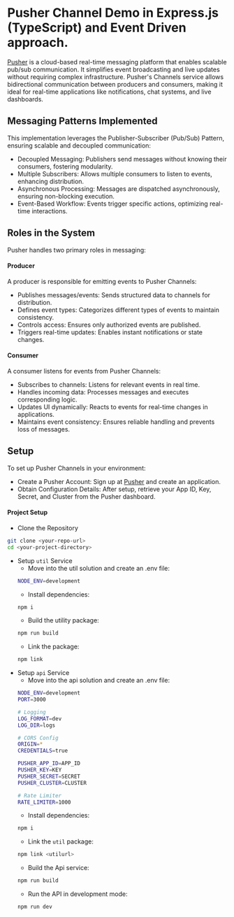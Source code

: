 # Pusher Channel Demo in Express.js (TypeScript) and Event Driven approach.

[Pusher](https://pusher.com/) is a cloud-based real-time messaging platform that enables scalable pub/sub communication. It simplifies event broadcasting and live updates without requiring complex infrastructure. Pusher's Channels service allows bidirectional communication between producers and consumers, making it ideal for real-time applications like notifications, chat systems, and live dashboards.

## Messaging Patterns Implemented
This implementation leverages the Publisher-Subscriber (Pub/Sub) Pattern, ensuring scalable and decoupled communication:
- Decoupled Messaging: Publishers send messages without knowing their consumers, fostering modularity.
- Multiple Subscribers: Allows multiple consumers to listen to events, enhancing distribution.
- Asynchronous Processing: Messages are dispatched asynchronously, ensuring non-blocking execution.
- Event-Based Workflow: Events trigger specific actions, optimizing real-time interactions.

## Roles in the System
Pusher handles two primary roles in messaging:

#### Producer
A producer is responsible for emitting events to Pusher Channels:
- Publishes messages/events: Sends structured data to channels for distribution.
- Defines event types: Categorizes different types of events to maintain consistency.
- Controls access: Ensures only authorized events are published.
- Triggers real-time updates: Enables instant notifications or state changes.

#### Consumer
A consumer listens for events from Pusher Channels:
- Subscribes to channels: Listens for relevant events in real time.
- Handles incoming data: Processes messages and executes corresponding logic.
- Updates UI dynamically: Reacts to events for real-time changes in applications.
- Maintains event consistency: Ensures reliable handling and prevents loss of messages.

## Setup
To set up Pusher Channels in your environment:
- Create a Pusher Account: Sign up at [Pusher](https://pusher.com/) and create an application.
- Obtain Configuration Details: After setup, retrieve your App ID, Key, Secret, and Cluster from the Pusher dashboard.

#### Project Setup
- Clone the Repository
```bash
git clone <your-repo-url>
cd <your-project-directory>
``` 
- Setup `util` Service
    - Move into the util solution and create an .env file:
    ```bash
    NODE_ENV=development
    ```
    - Install dependencies:
    ```bash
    npm i
    ```
    - Build the utility package:
    ```bash
    npm run build
    ```
    - Link the package:
    ```bash
    npm link
    ```
- Setup `api` Service
    - Move into the api solution and create an .env file:
    ```bash
    NODE_ENV=development
    PORT=3000

    # Logging
    LOG_FORMAT=dev
    LOG_DIR=logs

    # CORS Config
    ORIGIN=*
    CREDENTIALS=true

    PUSHER_APP_ID=APP_ID
    PUSHER_KEY=KEY
    PUSHER_SECRET=SECRET
    PUSHER_CLUSTER=CLUSTER

    # Rate Limiter
    RATE_LIMITER=1000
    ```
    - Install dependencies:
    ```bash
    npm i
    ```
    - Link the `util` package:
    ```bash
    npm link <utilurl>
    ```
    - Build the Api service:
    ```bash
    npm run build
    ```
    - Run the API in development mode:
    ```bash
    npm run dev
    ```